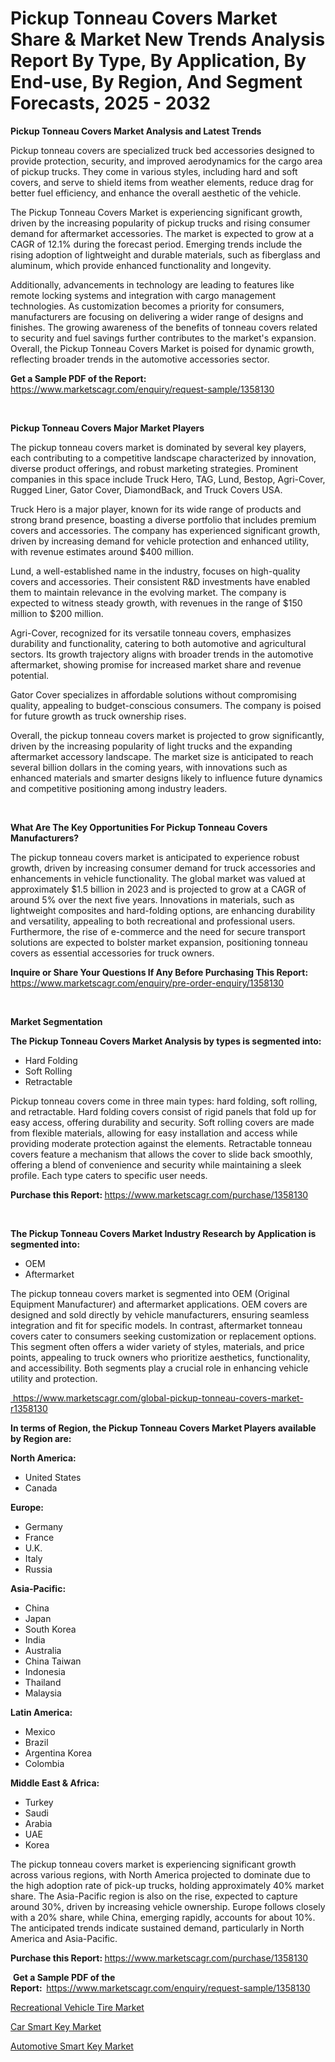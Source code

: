 <p><h1>Pickup Tonneau Covers Market Share & Market New Trends Analysis Report By Type, By Application, By End-use, By Region, And Segment Forecasts, 2025 - 2032</h1></p><p><strong>Pickup Tonneau Covers Market Analysis and Latest Trends</strong></p>
<p><p>Pickup tonneau covers are specialized truck bed accessories designed to provide protection, security, and improved aerodynamics for the cargo area of pickup trucks. They come in various styles, including hard and soft covers, and serve to shield items from weather elements, reduce drag for better fuel efficiency, and enhance the overall aesthetic of the vehicle. </p><p>The Pickup Tonneau Covers Market is experiencing significant growth, driven by the increasing popularity of pickup trucks and rising consumer demand for aftermarket accessories. The market is expected to grow at a CAGR of 12.1% during the forecast period. Emerging trends include the rising adoption of lightweight and durable materials, such as fiberglass and aluminum, which provide enhanced functionality and longevity. </p><p>Additionally, advancements in technology are leading to features like remote locking systems and integration with cargo management technologies. As customization becomes a priority for consumers, manufacturers are focusing on delivering a wider range of designs and finishes. The growing awareness of the benefits of tonneau covers related to security and fuel savings further contributes to the market's expansion. Overall, the Pickup Tonneau Covers Market is poised for dynamic growth, reflecting broader trends in the automotive accessories sector.</p></p>
<p><strong>Get a Sample PDF of the Report:&nbsp;</strong> <a href="https://www.marketscagr.com/enquiry/request-sample/1358130?utm_campaign=2010&utm_medium=2&utm_source=Github&utm_content=ia&utm_term=30032025&utm_id=pickup-tonneau-covers">https://www.marketscagr.com/enquiry/request-sample/1358130</a></p>
<p>&nbsp;</p>
<p><strong>Pickup Tonneau Covers Major Market Players</strong></p>
<p><p>The pickup tonneau covers market is dominated by several key players, each contributing to a competitive landscape characterized by innovation, diverse product offerings, and robust marketing strategies. Prominent companies in this space include Truck Hero, TAG, Lund, Bestop, Agri-Cover, Rugged Liner, Gator Cover, DiamondBack, and Truck Covers USA.</p><p>Truck Hero is a major player, known for its wide range of products and strong brand presence, boasting a diverse portfolio that includes premium covers and accessories. The company has experienced significant growth, driven by increasing demand for vehicle protection and enhanced utility, with revenue estimates around $400 million.</p><p>Lund, a well-established name in the industry, focuses on high-quality covers and accessories. Their consistent R&D investments have enabled them to maintain relevance in the evolving market. The company is expected to witness steady growth, with revenues in the range of $150 million to $200 million.</p><p>Agri-Cover, recognized for its versatile tonneau covers, emphasizes durability and functionality, catering to both automotive and agricultural sectors. Its growth trajectory aligns with broader trends in the automotive aftermarket, showing promise for increased market share and revenue potential.</p><p>Gator Cover specializes in affordable solutions without compromising quality, appealing to budget-conscious consumers. The company is poised for future growth as truck ownership rises.</p><p>Overall, the pickup tonneau covers market is projected to grow significantly, driven by the increasing popularity of light trucks and the expanding aftermarket accessory landscape. The market size is anticipated to reach several billion dollars in the coming years, with innovations such as enhanced materials and smarter designs likely to influence future dynamics and competitive positioning among industry leaders.</p></p>
<p>&nbsp;</p>
<p><strong>What Are The Key Opportunities For Pickup Tonneau Covers Manufacturers?</strong></p>
<p><p>The pickup tonneau covers market is anticipated to experience robust growth, driven by increasing consumer demand for truck accessories and enhancements in vehicle functionality. The global market was valued at approximately $1.5 billion in 2023 and is projected to grow at a CAGR of around 5% over the next five years. Innovations in materials, such as lightweight composites and hard-folding options, are enhancing durability and versatility, appealing to both recreational and professional users. Furthermore, the rise of e-commerce and the need for secure transport solutions are expected to bolster market expansion, positioning tonneau covers as essential accessories for truck owners.</p></p>
<p><strong>Inquire or Share Your Questions If Any Before Purchasing This Report:</strong> <a href="https://www.marketscagr.com/enquiry/pre-order-enquiry/1358130?utm_campaign=2010&utm_medium=2&utm_source=Github&utm_content=ia&utm_term=30032025&utm_id=pickup-tonneau-covers">https://www.marketscagr.com/enquiry/pre-order-enquiry/1358130</a></p>
<p>&nbsp;</p>
<p><strong>Market Segmentation</strong></p>
<p><strong>The Pickup Tonneau Covers Market Analysis by types is segmented into:</strong></p>
<p><ul><li>Hard Folding</li><li>Soft Rolling</li><li>Retractable</li></ul></p>
<p><p>Pickup tonneau covers come in three main types: hard folding, soft rolling, and retractable. Hard folding covers consist of rigid panels that fold up for easy access, offering durability and security. Soft rolling covers are made from flexible materials, allowing for easy installation and access while providing moderate protection against the elements. Retractable tonneau covers feature a mechanism that allows the cover to slide back smoothly, offering a blend of convenience and security while maintaining a sleek profile. Each type caters to specific user needs.</p></p>
<p><strong>Purchase this Report:&nbsp;</strong><a href="https://www.marketscagr.com/purchase/1358130?utm_campaign=2010&utm_medium=2&utm_source=Github&utm_content=ia&utm_term=30032025&utm_id=pickup-tonneau-covers">https://www.marketscagr.com/purchase/1358130</a></p>
<p>&nbsp;</p>
<p><strong>The Pickup Tonneau Covers Market Industry Research by Application is segmented into:</strong></p>
<p><ul><li>OEM</li><li>Aftermarket</li></ul></p>
<p><p>The pickup tonneau covers market is segmented into OEM (Original Equipment Manufacturer) and aftermarket applications. OEM covers are designed and sold directly by vehicle manufacturers, ensuring seamless integration and fit for specific models. In contrast, aftermarket tonneau covers cater to consumers seeking customization or replacement options. This segment often offers a wider variety of styles, materials, and price points, appealing to truck owners who prioritize aesthetics, functionality, and accessibility. Both segments play a crucial role in enhancing vehicle utility and protection.</p></p>
<p><a href="https://www.marketscagr.com/global-pickup-tonneau-covers-market-r1358130?utm_campaign=2010&utm_medium=2&utm_source=Github&utm_content=ia&utm_term=30032025&utm_id=pickup-tonneau-covers">&nbsp;https://www.marketscagr.com/global-pickup-tonneau-covers-market-r1358130</a></p>
<p><strong>In terms of Region, the Pickup Tonneau Covers Market Players available by Region are:</strong></p>
<p>
    <p> <strong> North America: </strong>
        <ul>
            <li>United States</li>
            <li>Canada</li>
        </ul>
        </p> 
    <p> <strong> Europe: </strong>
        <ul>
            <li>Germany</li>
            <li>France</li>
            <li>U.K.</li>
            <li>Italy</li>
            <li>Russia</li>
        </ul>
        </p> 
    <p> <strong> Asia-Pacific: </strong>
        <ul>
            <li>China</li>
            <li>Japan</li>
            <li>South Korea</li>
            <li>India</li>
            <li>Australia</li>
            <li>China Taiwan</li>
            <li>Indonesia</li>
            <li>Thailand</li>
            <li>Malaysia</li>
        </ul>
        </p> 
    <p> <strong> Latin America: </strong>
        <ul>
            <li>Mexico</li>
            <li>Brazil</li>
            <li>Argentina Korea</li>
            <li>Colombia</li>
        </ul>
        </p> 
    <p> <strong> Middle East & Africa: </strong>
        <ul>
            <li>Turkey</li>
            <li>Saudi</li>
            <li>Arabia</li>
            <li>UAE</li>
            <li>Korea</li>
        </ul>
    </p>
    </p>
<p><p>The pickup tonneau covers market is experiencing significant growth across various regions, with North America projected to dominate due to the high adoption rate of pick-up trucks, holding approximately 40% market share. The Asia-Pacific region is also on the rise, expected to capture around 30%, driven by increasing vehicle ownership. Europe follows closely with a 20% share, while China, emerging rapidly, accounts for about 10%. The anticipated trends indicate sustained demand, particularly in North America and Asia-Pacific.</p></p>
<p><strong>Purchase this Report: </strong><a href="https://www.marketscagr.com/purchase/1358130?utm_campaign=2010&utm_medium=2&utm_source=Github&utm_content=ia&utm_term=30032025&utm_id=pickup-tonneau-covers">https://www.marketscagr.com/purchase/1358130</a></p>
<p>&nbsp;<strong>Get a Sample PDF of the Report:&nbsp;&nbsp;</strong><a href="https://www.marketscagr.com/enquiry/request-sample/1358130?utm_campaign=2010&utm_medium=2&utm_source=Github&utm_content=ia&utm_term=30032025&utm_id=pickup-tonneau-covers">https://www.marketscagr.com/enquiry/request-sample/1358130</a></p>
<p><strong></strong></p>
<p><p><a href="https://github.com/camacrokesw2/Market-Research-Report-List-1/blob/main/recreational-vehicle-tire-market.md?utm_campaign=2010&utm_medium=2&utm_source=Github&utm_content=ia&utm_term=30032025&utm_id=pickup-tonneau-covers">Recreational Vehicle Tire Market</a></p><p><a href="https://github.com/mahnoor2003/Market-Research-Report-List-7/blob/main/car-smart-key-market.md?utm_campaign=2010&utm_medium=2&utm_source=Github&utm_content=ia&utm_term=30032025&utm_id=pickup-tonneau-covers">Car Smart Key Market</a></p><p><a href="https://github.com/BryceTownsendr/Market-Research-Report-List-7/blob/main/automotive-smart-key-market.md?utm_campaign=2010&utm_medium=2&utm_source=Github&utm_content=ia&utm_term=30032025&utm_id=pickup-tonneau-covers">Automotive Smart Key Market</a></p></p>